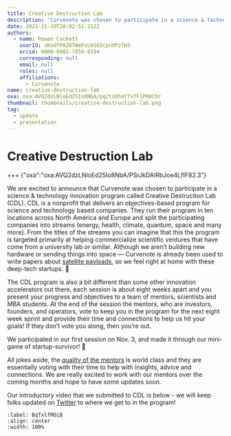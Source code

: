 ```yaml
---
title: Creative Destruction Lab
description: 'Curvenote was chosen to participate in a science & technology innovation program called Creative Destruction Lab.'
date: 2021-11-10T20:02:51.152Z
authors:
  - name: Rowan Cockett
    userId: vKndfPAZO7WeFxLH1GQcpnXPzfH3
    orcid: 0000-0002-7859-8394
    corresponding: null
    email: null
    roles: null
    affiliations:
      - Curvenote
name: creative-destruction-lab
oxa: oxa:AVQ2dzLNloEd25Io8NbA/pqZtoOhdfTxTF1PR8COr
thumbnail: thumbnails/creative-destruction-lab.png
tag:
  - update
  - presentation
---
```


# Creative Destruction Lab

+++ {"oxa":"oxa:AVQ2dzLNloEd25Io8NbA/PSrJkDAIRbJoe4LfIF82.3"}

We are excited to announce that Curvenote was chosen to participate in a science & technology innovation program called Creative Destruction Lab (CDL). CDL is a nonprofit that delivers an objectives-based program for science and technology based companies. They run their program in ten locations across North America and Europe and split the participating companies into streams (energy, health, climate, quantum, space and many more). From the titles of the streams you can imagine that this the program is targeted primarily at helping commercialize scientific ventures that have come from a university lab or similar. Although we aren’t building new hardware or sending things into space — Curvenote is already been used to write papers about [satellite payloads](https://curvenote.com/oxa:XPaFkgC4BgNW2X8DMb5p/4QPSxOngFjpFmj1Hz7vj), so we feel right at home with these deep-tech startups. 🚀

The CDL program is also a bit different than some other innovation accelerators out there, each session is about eight weeks apart and you present your progress and objectives to a team of mentors, scientists and MBA students. At the end of the session the mentors, who are investors, founders, and operators, vote to keep you in the program for the next eight week sprint and provide their time and connections to help us hit your goals! If they don’t vote you along, then you’re out.

We participated in our first session on Nov. 3, and made it through our mini-game of startup-survivor! 🎉

All jokes aside, the [quality of the mentors](https://www.creativedestructionlab.com/mentors/) is world class and they are essentially voting with their time to help with insights, advice and connections. We are really excited to work with our mentors over the coming months and hope to have some updates soon.

Our introductory video that we submitted to CDL is below - we will keep folks updated on [Twitter](https://twitter.com/curvenote) to where we get to in the program!

```{iframe} https://www.youtube-nocookie.com/embed/i78yXEQV8Go
:label: BqTxlfMOiB
:align: center
:width: 100%
```
